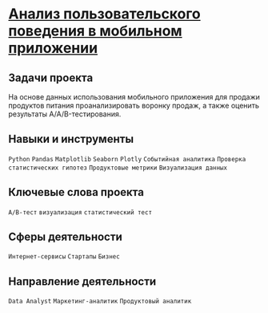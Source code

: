 # [Анализ пользовательского поведения в мобильном приложении](https://github.com/StanislavTark/Portfolio/blob/main/%D0%90%D0%BD%D0%B0%D0%BB%D0%B8%D0%B7%20%D0%BF%D0%BE%D0%BB%D1%8C%D0%B7%D0%BE%D0%B2%D0%B0%D1%82%D0%B5%D0%BB%D1%8C%D1%81%D0%BA%D0%BE%D0%B3%D0%BE%20%D0%BF%D0%BE%D0%B2%D0%B5%D0%B4%D0%B5%D0%BD%D0%B8%D1%8F%20%D0%B2%20%D0%BC%D0%BE%D0%B1%D0%B8%D0%BB%D1%8C%D0%BD%D0%BE%D0%BC%20%D0%BF%D1%80%D0%B8%D0%BB%D0%BE%D0%B6%D0%B5%D0%BD%D0%B8%D0%B8/logs_exp.ipynb)
## Задачи проекта
На основе данных использования мобильного приложения для продажи продуктов питания проанализировать воронку продаж, а также оценить результаты A/A/B-тестирования.
## Навыки и инструменты
`Python` `Pandas` `Matplotlib` `Seaborn` `Plotly` `Событийная аналитика` `Проверка статистических гипотез` `Продуктовые метрики` `Визуализация данных`
## Ключевые слова проекта
`A/B-тест` `визуализация` `статистический тест`
## Сферы деятельности
`Интернет-сервисы` `Стартапы` `Бизнес`
## Направление деятельности
`Data Analyst` `Маркетинг-аналитик` `Продуктовый аналитик`
